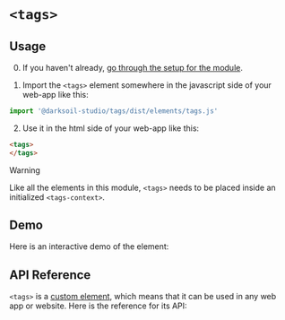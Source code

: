 # `<tags>`

## Usage

0. If you haven't already, [go through the setup for the module](/setup).

1. Import the `<tags>` element somewhere in the javascript side of your web-app like this:

```js
import '@darksoil-studio/tags/dist/elements/tags.js'
```

2. Use it in the html side of your web-app like this:

```html
<tags>
</tags>
```

> [!WARNING]
> Like all the elements in this module, `<tags>` needs to be placed inside an initialized `<tags-context>`.

## Demo

Here is an interactive demo of the element:

<element-demo>
</element-demo>

<script setup>
import { onMounted } from "vue";
import { ProfilesClient, ProfilesStore } from '@darksoil-studio/profiles-zome';
import { demoProfiles, ProfilesZomeMock } from '@darksoil-studio/profiles-zome/dist/mocks.js';
import { decodeHashFromBase64, encodeHashToBase64 } from '@holochain/client';
import { render } from "lit";
import { html, unsafeStatic } from "lit/static-html.js";

import { TagsZomeMock, sampleTag } from "../../ui/src/mocks.ts";
import { TagsStore } from "../../ui/src/tags-store.ts";
import { TagsClient } from "../../ui/src/tags-client.ts";

onMounted(async () => {
  // Elements need to be imported on the client side, not the SSR side
  // Reference: https://vitepress.dev/guide/ssr-compat#importing-in-mounted-hook
  await import('@api-viewer/docs/lib/api-docs.js');
  await import('@api-viewer/demo/lib/api-demo.js');
  await import('@darksoil-studio/profiles-zome/dist/elements/profiles-context.js');
  if (!customElements.get('tags-context')) await import('../../ui/src/elements/tags-context.ts');
  if (!customElements.get('tags')) await import('../../ui/src/elements/tags.ts');

  const profiles = await demoProfiles();

  const profilesMock = new ProfilesZomeMock(
    profiles,
    Array.from(profiles.keys())[0]
  );
  const profilesStore = new ProfilesStore(new ProfilesClient(profilesMock, "tags_test"));

  const mock = new TagsZomeMock();
  const client = new TagsClient(mock, "tags_test");

  const tag = await sampleTag(client);

  const record = await mock.create_tag(tag);

  const store = new TagsStore(client);
  
  render(html`
    <profiles-context .store=${profilesStore}>
      <tags-context .store=${store}>
        <api-demo src="custom-elements.json" only="tags" exclude-knobs="store">
          <template data-element="tags" data-target="host">
            <tags ></tags>
          </template>
        </api-demo>
      </tags-context>
    </profiles-context>
  `, document.querySelector('element-demo'))
  })


</script>

## API Reference

`<tags>` is a [custom element](https://web.dev/articles/custom-elements-v1), which means that it can be used in any web app or website. Here is the reference for its API:

<api-docs src="custom-elements.json" only="tags">
</api-docs>
